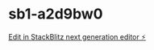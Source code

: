 # sb1-a2d9bw0

[Edit in StackBlitz next generation editor ⚡️](https://stackblitz.com/~/github.com/harrybell1995/sb1-a2d9bw0)